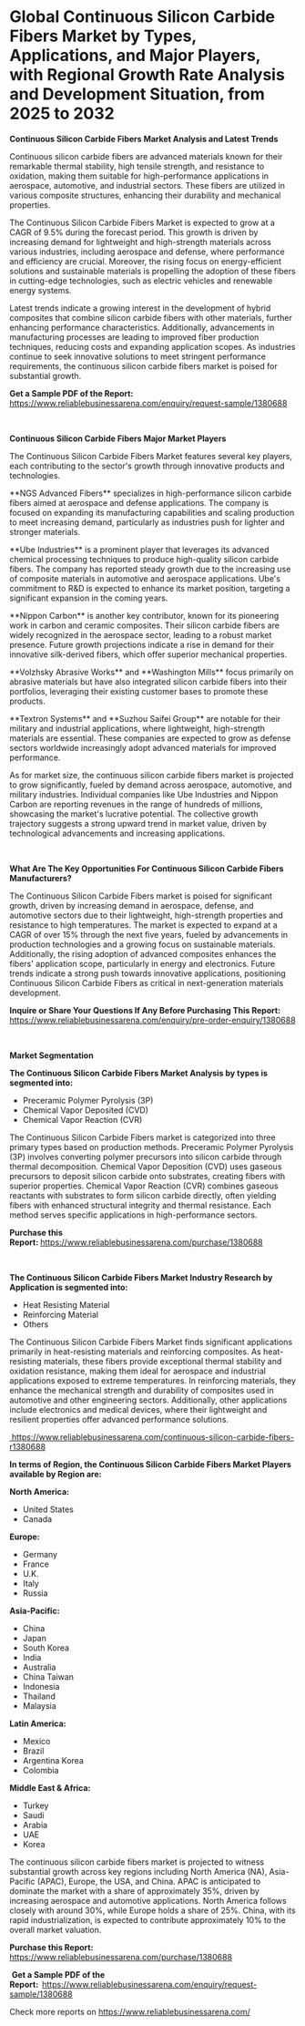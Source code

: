 <p><h1>Global Continuous Silicon Carbide Fibers Market by Types, Applications, and Major Players, with Regional Growth Rate Analysis and Development Situation, from 2025 to 2032</h1></p><p><strong>Continuous Silicon Carbide Fibers Market Analysis and Latest Trends</strong></p>
<p><p>Continuous silicon carbide fibers are advanced materials known for their remarkable thermal stability, high tensile strength, and resistance to oxidation, making them suitable for high-performance applications in aerospace, automotive, and industrial sectors. These fibers are utilized in various composite structures, enhancing their durability and mechanical properties.</p><p>The Continuous Silicon Carbide Fibers Market is expected to grow at a CAGR of 9.5% during the forecast period. This growth is driven by increasing demand for lightweight and high-strength materials across various industries, including aerospace and defense, where performance and efficiency are crucial. Moreover, the rising focus on energy-efficient solutions and sustainable materials is propelling the adoption of these fibers in cutting-edge technologies, such as electric vehicles and renewable energy systems.</p><p>Latest trends indicate a growing interest in the development of hybrid composites that combine silicon carbide fibers with other materials, further enhancing performance characteristics. Additionally, advancements in manufacturing processes are leading to improved fiber production techniques, reducing costs and expanding application scopes. As industries continue to seek innovative solutions to meet stringent performance requirements, the continuous silicon carbide fibers market is poised for substantial growth.</p></p>
<p><strong>Get a Sample PDF of the Report:&nbsp;</strong> <a href="https://www.reliablebusinessarena.com/enquiry/request-sample/1380688?utm_campaign=3098&utm_medium=2&utm_source=Github&utm_content=ia&utm_term=02042025&utm_id=continuous-silicon-carbide-fibers">https://www.reliablebusinessarena.com/enquiry/request-sample/1380688</a></p>
<p>&nbsp;</p>
<p><strong>Continuous Silicon Carbide Fibers Major Market Players</strong></p>
<p><p>The Continuous Silicon Carbide Fibers Market features several key players, each contributing to the sector's growth through innovative products and technologies.</p><p>**NGS Advanced Fibers** specializes in high-performance silicon carbide fibers aimed at aerospace and defense applications. The company is focused on expanding its manufacturing capabilities and scaling production to meet increasing demand, particularly as industries push for lighter and stronger materials. </p><p>**Ube Industries** is a prominent player that leverages its advanced chemical processing techniques to produce high-quality silicon carbide fibers. The company has reported steady growth due to the increasing use of composite materials in automotive and aerospace applications. Ube's commitment to R&D is expected to enhance its market position, targeting a significant expansion in the coming years.</p><p>**Nippon Carbon** is another key contributor, known for its pioneering work in carbon and ceramic composites. Their silicon carbide fibers are widely recognized in the aerospace sector, leading to a robust market presence. Future growth projections indicate a rise in demand for their innovative silk-derived fibers, which offer superior mechanical properties.</p><p>**Volzhsky Abrasive Works** and **Washington Mills** focus primarily on abrasive materials but have also integrated silicon carbide fibers into their portfolios, leveraging their existing customer bases to promote these products.</p><p>**Textron Systems** and **Suzhou Saifei Group** are notable for their military and industrial applications, where lightweight, high-strength materials are essential. These companies are expected to grow as defense sectors worldwide increasingly adopt advanced materials for improved performance.</p><p>As for market size, the continuous silicon carbide fibers market is projected to grow significantly, fueled by demand across aerospace, automotive, and military industries. Individual companies like Ube Industries and Nippon Carbon are reporting revenues in the range of hundreds of millions, showcasing the market's lucrative potential. The collective growth trajectory suggests a strong upward trend in market value, driven by technological advancements and increasing applications.</p></p>
<p>&nbsp;</p>
<p><strong>What Are The Key Opportunities For Continuous Silicon Carbide Fibers Manufacturers?</strong></p>
<p><p>The Continuous Silicon Carbide Fibers market is poised for significant growth, driven by increasing demand in aerospace, defense, and automotive sectors due to their lightweight, high-strength properties and resistance to high temperatures. The market is expected to expand at a CAGR of over 15% through the next five years, fueled by advancements in production technologies and a growing focus on sustainable materials. Additionally, the rising adoption of advanced composites enhances the fibers' application scope, particularly in energy and electronics. Future trends indicate a strong push towards innovative applications, positioning Continuous Silicon Carbide Fibers as critical in next-generation materials development.</p></p>
<p><strong>Inquire or Share Your Questions If Any Before Purchasing This Report:</strong> <a href="https://www.reliablebusinessarena.com/enquiry/pre-order-enquiry/1380688?utm_campaign=3098&utm_medium=2&utm_source=Github&utm_content=ia&utm_term=02042025&utm_id=continuous-silicon-carbide-fibers">https://www.reliablebusinessarena.com/enquiry/pre-order-enquiry/1380688</a></p>
<p>&nbsp;</p>
<p><strong>Market Segmentation</strong></p>
<p><strong>The Continuous Silicon Carbide Fibers Market Analysis by types is segmented into:</strong></p>
<p><ul><li>Preceramic Polymer Pyrolysis (3P)</li><li>Chemical Vapor Deposited (CVD)</li><li>Chemical Vapor Reaction (CVR)</li></ul></p>
<p><p>The Continuous Silicon Carbide Fibers market is categorized into three primary types based on production methods. Preceramic Polymer Pyrolysis (3P) involves converting polymer precursors into silicon carbide through thermal decomposition. Chemical Vapor Deposition (CVD) uses gaseous precursors to deposit silicon carbide onto substrates, creating fibers with superior properties. Chemical Vapor Reaction (CVR) combines gaseous reactants with substrates to form silicon carbide directly, often yielding fibers with enhanced structural integrity and thermal resistance. Each method serves specific applications in high-performance sectors.</p></p>
<p><strong>Purchase this Report:&nbsp;</strong><a href="https://www.reliablebusinessarena.com/purchase/1380688?utm_campaign=3098&utm_medium=2&utm_source=Github&utm_content=ia&utm_term=02042025&utm_id=continuous-silicon-carbide-fibers">https://www.reliablebusinessarena.com/purchase/1380688</a></p>
<p>&nbsp;</p>
<p><strong>The Continuous Silicon Carbide Fibers Market Industry Research by Application is segmented into:</strong></p>
<p><ul><li>Heat Resisting Material</li><li>Reinforcing Material</li><li>Others</li></ul></p>
<p><p>The Continuous Silicon Carbide Fibers Market finds significant applications primarily in heat-resisting materials and reinforcing composites. As heat-resisting materials, these fibers provide exceptional thermal stability and oxidation resistance, making them ideal for aerospace and industrial applications exposed to extreme temperatures. In reinforcing materials, they enhance the mechanical strength and durability of composites used in automotive and other engineering sectors. Additionally, other applications include electronics and medical devices, where their lightweight and resilient properties offer advanced performance solutions.</p></p>
<p><a href="https://www.reliablebusinessarena.com/continuous-silicon-carbide-fibers-r1380688?utm_campaign=3098&utm_medium=2&utm_source=Github&utm_content=ia&utm_term=02042025&utm_id=continuous-silicon-carbide-fibers">&nbsp;https://www.reliablebusinessarena.com/continuous-silicon-carbide-fibers-r1380688</a></p>
<p><strong>In terms of Region, the Continuous Silicon Carbide Fibers Market Players available by Region are:</strong></p>
<p>
    <p> <strong> North America: </strong>
        <ul>
            <li>United States</li>
            <li>Canada</li>
        </ul>
        </p> 
    <p> <strong> Europe: </strong>
        <ul>
            <li>Germany</li>
            <li>France</li>
            <li>U.K.</li>
            <li>Italy</li>
            <li>Russia</li>
        </ul>
        </p> 
    <p> <strong> Asia-Pacific: </strong>
        <ul>
            <li>China</li>
            <li>Japan</li>
            <li>South Korea</li>
            <li>India</li>
            <li>Australia</li>
            <li>China Taiwan</li>
            <li>Indonesia</li>
            <li>Thailand</li>
            <li>Malaysia</li>
        </ul>
        </p> 
    <p> <strong> Latin America: </strong>
        <ul>
            <li>Mexico</li>
            <li>Brazil</li>
            <li>Argentina Korea</li>
            <li>Colombia</li>
        </ul>
        </p> 
    <p> <strong> Middle East & Africa: </strong>
        <ul>
            <li>Turkey</li>
            <li>Saudi</li>
            <li>Arabia</li>
            <li>UAE</li>
            <li>Korea</li>
        </ul>
    </p>
    </p>
<p><p>The continuous silicon carbide fibers market is projected to witness substantial growth across key regions including North America (NA), Asia-Pacific (APAC), Europe, the USA, and China. APAC is anticipated to dominate the market with a share of approximately 35%, driven by increasing aerospace and automotive applications. North America follows closely with around 30%, while Europe holds a share of 25%. China, with its rapid industrialization, is expected to contribute approximately 10% to the overall market valuation.</p></p>
<p><strong>Purchase this Report: </strong><a href="https://www.reliablebusinessarena.com/purchase/1380688?utm_campaign=3098&utm_medium=2&utm_source=Github&utm_content=ia&utm_term=02042025&utm_id=continuous-silicon-carbide-fibers">https://www.reliablebusinessarena.com/purchase/1380688</a></p>
<p>&nbsp;<strong>Get a Sample PDF of the Report:&nbsp;&nbsp;</strong><a href="https://www.reliablebusinessarena.com/enquiry/request-sample/1380688?utm_campaign=3098&utm_medium=2&utm_source=Github&utm_content=ia&utm_term=02042025&utm_id=continuous-silicon-carbide-fibers">https://www.reliablebusinessarena.com/enquiry/request-sample/1380688</a></p>
<p><strong></strong></p>
<p>Check more reports on <a href="https://www.reliablebusinessarena.com/?utm_campaign=3098&utm_medium=2&utm_source=Github&utm_content=ia&utm_term=02042025&utm_id=continuous-silicon-carbide-fibers">https://www.reliablebusinessarena.com/</a></p>